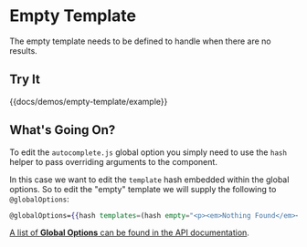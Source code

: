 # Empty Template

The empty template needs to be defined to handle when there are no results.

## Try It

{{docs/demos/empty-template/example}}

## What's Going On?

To edit the `autocomplete.js` global option you simply need to use the `hash` helper to pass overriding
arguments to the component.

In this case we want to edit the `template` hash embedded within the global options. So to edit the
"empty" template we will supply the following to `@globalOptions`:

```handlebars
@globalOptions={{hash templates=(hash empty="<p><em>Nothing Found</em></p>")}}
```

[A list of **Global Options** can be found in the API documentation](/docs/api/components/autocomplete#globalOptions).
